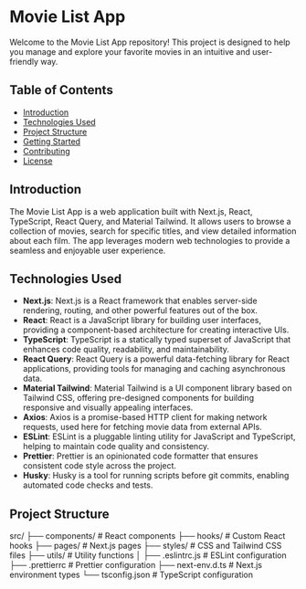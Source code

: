 # Movie List App

Welcome to the Movie List App repository! This project is designed to help you manage and explore your favorite movies in an intuitive and user-friendly way.

## Table of Contents

- [Introduction](#introduction)
- [Technologies Used](#technologies-used)
- [Project Structure](#project-structure)
- [Getting Started](#getting-started)
- [Contributing](#contributing)
- [License](#license)

## Introduction

The Movie List App is a web application built with Next.js, React, TypeScript, React Query, and Material Tailwind. It allows users to browse a collection of movies, search for specific titles, and view detailed information about each film. The app leverages modern web technologies to provide a seamless and enjoyable user experience.

## Technologies Used

- **Next.js**: Next.js is a React framework that enables server-side rendering, routing, and other powerful features out of the box.
- **React**: React is a JavaScript library for building user interfaces, providing a component-based architecture for creating interactive UIs.
- **TypeScript**: TypeScript is a statically typed superset of JavaScript that enhances code quality, readability, and maintainability.
- **React Query**: React Query is a powerful data-fetching library for React applications, providing tools for managing and caching asynchronous data.
- **Material Tailwind**: Material Tailwind is a UI component library based on Tailwind CSS, offering pre-designed components for building responsive and visually appealing interfaces.
- **Axios**: Axios is a promise-based HTTP client for making network requests, used here for fetching movie data from external APIs.
- **ESLint**: ESLint is a pluggable linting utility for JavaScript and TypeScript, helping to maintain code quality and consistency.
- **Prettier**: Prettier is an opinionated code formatter that ensures consistent code style across the project.
- **Husky**: Husky is a tool for running scripts before git commits, enabling automated code checks and tests.

## Project Structure

src/
├── components/ # React components
├── hooks/ # Custom React hooks
├── pages/ # Next.js pages
├── styles/ # CSS and Tailwind CSS files
├── utils/ # Utility functions
│
├── .eslintrc.js # ESLint configuration
├── .prettierrc # Prettier configuration
├── next-env.d.ts # Next.js environment types
└── tsconfig.json # TypeScript configuration
